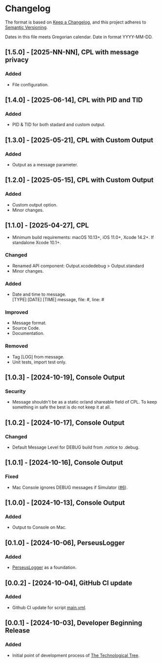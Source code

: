 # Changelog

The format is based on [Keep a Changelog](https://keepachangelog.com/en/1.1.0/),
and this project adheres to [Semantic Versioning](https://semver.org/spec/v2.0.0.html).<br/>

Dates in this file meets Gregorian calendar. Date in format YYYY-MM-DD.

## [1.5.0] - [2025-NN-NN], CPL with message privacy

### Added

- File configuration.

## [1.4.0] - [2025-06-14], CPL with PID and TID

### Added

- PID & TID for both stadard and custom output.

## [1.3.0] - [2025-05-21], CPL with Custom Output

### Added

- Output as a message parameter.

## [1.2.0] - [2025-05-15], CPL with Custom Output

### Added

- Custom output option.
- Minor changes.

## [1.1.0] - [2025-04-27], CPL

- Minimum build requirements: macOS 10.13+, iOS 11.0+, Xcode 14.2+. If standalone Xcode 10.1+.

### Changed

- Renamed API component: Output.xcodedebug > Output.standard
- Minor changes.

### Added

- Date and time to message.<br/>
  [TYPE] [DATE] [TIME] message, file: #, line: #

### Improved

- Message format.
- Source Code.
- Documentation.

### Removed

- Tag [LOG] from message.
- Unit tests, import test only.

## [1.0.3] - [2024-10-19], Console Output

### Security

- Message shouldn't be as a static or/and shareable field of CPL. To keep something in safe the best is do not keep it at all.

## [1.0.2] - [2024-10-17], Console Output

### Changed

- Default Message Level for DEBUG build from .notice to .debug.

## [1.0.1] - [2024-10-16], Console Output

### Fixed

- Mac Console ignores DEBUG messages if Simulator ([#6](https://github.com/perseusrealdeal/ConsolePerseusLogger/issues/6)).

## [1.0.0] - [2024-10-13], Console Output

### Added

- Output to Console on Mac.

## [0.1.0] - [2024-10-06], PerseusLogger

### Added

- [PerseusLogger](https://gist.github.com/perseusrealdeal/df456a9825fcface44eca738056eb6d5) as a foundation.

## [0.0.2] - [2024-10-04], GitHub CI update

### Added

- Github CI update for script [main.yml](/.github/workflows/main.yml).

## [0.0.1] - [2024-10-03], Developer Beginning Release

### Added

- Initial point of development process of [The Technological Tree](https://github.com/perseusrealdeal/TheTechnologicalTree).
